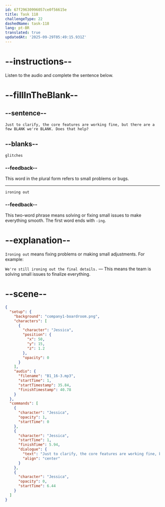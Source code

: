 ```yaml
---
id: 67f29630996057ce0f56615e
title: Task 118
challengeType: 22
dashedName: task-118
lang: pt-BR
translated: true
updatedAt: '2025-09-29T05:49:15.931Z'
---
```


<!-- (Audio) Jessica: Just to clarify, the core features are working fine, but there are a few glitches we're ironing out. Does that help? -->

# --instructions--

Listen to the audio and complete the sentence below.

# --fillInTheBlank--

## --sentence--

`Just to clarify, the core features are working fine, but there are a few BLANK we're BLANK. Does that help?`

## --blanks--

`glitches`

### --feedback--

This word in the plural form refers to small problems or bugs.

---

`ironing out`

### --feedback--

This two-word phrase means solving or fixing small issues to make everything smooth. The first word ends with `-ing`.

# --explanation--

`Ironing out` means fixing problems or making small adjustments. For example:

`We're still ironing out the final details.` — This means the team is solving small issues to finalize everything.

# --scene--

```json
{
  "setup": {
    "background": "company1-boardroom.png",
    "characters": [
      {
        "character": "Jessica",
        "position": {
          "x": 50,
          "y": 15,
          "z": 1.2
        },
        "opacity": 0
      }
    ],
    "audio": {
      "filename": "B1_16-3.mp3",
      "startTime": 1,
      "startTimestamp": 35.84,
      "finishTimestamp": 40.78
    }
  },
  "commands": [
    {
      "character": "Jessica",
      "opacity": 1,
      "startTime": 0
    },
    {
      "character": "Jessica",
      "startTime": 1,
      "finishTime": 5.94,
      "dialogue": {
        "text": "Just to clarify, the core features are working fine, but there are a few glitches we're ironing out.",
        "align": "center"
      }
    },
    {
      "character": "Jessica",
      "opacity": 0,
      "startTime": 6.44
    }
  ]
}
```

